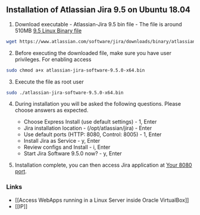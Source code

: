 ## Installation of Atlassian Jira 9.5 on Ubuntu 18.04

1. Download executable -  Atlassian-Jira 9.5 bin file - The file is around 510MB  [9.5 Linux Binary file](https://www.atlassian.com/software/jira/downloads/binary/atlassian-jira-software-9.5.0-x64.bin)
``` bash
wget https://www.atlassian.com/software/jira/downloads/binary/atlassian-jira-software-9.5.0-x64.bin
```

2. Before executing the downloaded file, make sure you have user privileges. For enabling access 
``` bash
sudo chmod a+x atlassian-jira-software-9.5.0-x64.bin
```

3. Execute the file as root user
```bash
sudo ./atlassian-jira-software-9.5.0-x64.bin
```

4. During installation you will be asked the following questions. Please choose answers as expected.
	- Choose Express Install (use default settings) - 1, Enter
	- Jira installation location -  (/opt/atlassian/jira) - Enter
	- Use default ports (HTTP: 8080, Control: 8005) - 1, Enter
	- Install Jira as Service - y, Enter
	- Review configs and Install - i, Enter
	- Start Jira Software 9.5.0 now? - y, Enter

5. Installation complete, you can then access Jira application at [Your 8080 port](http://localhost:8080).

### Links
- [[Access WebApps running in a Linux Server inside Oracle VirtualBox]]
- [[IP]]
